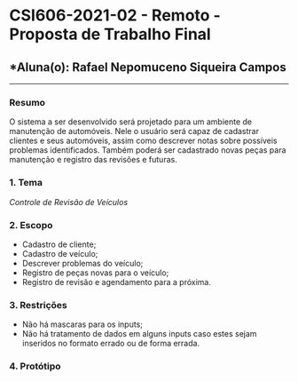 # **CSI606-2021-02 - Remoto - Proposta de Trabalho Final**

## *Aluna(o): Rafael Nepomuceno Siqueira Campos

--------------

<!-- Descrever um resumo sobre o trabalho. -->

### Resumo

  O sistema a ser desenvolvido será projetado para um ambiente de manutenção de automóveis. Nele o usuário será capaz de cadastrar clientes e seus automóveis, assim como descrever notas sobre possíveis problemas identificados. Também poderá ser cadastrado novas peças para manutenção e registro das revisões e futuras.

<!-- Apresentar o tema. -->
### 1. Tema

  _Controle de Revisão de Veículos_

<!-- Descrever e limitar o escopo da aplicação. -->
### 2. Escopo

  - Cadastro de cliente;
  - Cadastro de veículo;
  - Descrever problemas do veículo;
  - Registro de peças novas para o veículo;
  - Registro de revisão e agendamento para a próxima.

<!-- Apresentar restrições de funcionalidades e de escopo. -->
### 3. Restrições

  - Não há mascaras para os inputs;
  - Não há tratamento de dados em alguns inputs caso estes sejam inseridos no formato errado ou de forma errada.

<!-- Construir alguns protótipos para a aplicação, disponibilizá-los no Github e descrever o que foi considerado. //-->
### 4. Protótipo
